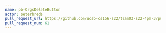 ```yaml
---
name: pb-OrgsDeleteButton
actor: peterbrede
pull_request_url: https://github.com/ucsb-cs156-s22/team03-s22-4pm-3/pull/61
pull_request_num: 61
---
```

